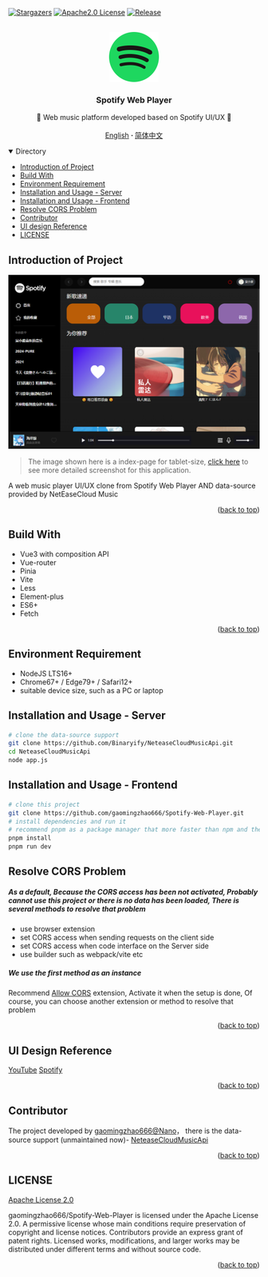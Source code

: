 <a name="readme-top"></a>

[![Stargazers][stars-shield]][stars-url]
[![Apache2.0 License][license-shield]][license-url]
[![Release][release-shield]][release-url]

<!-- PROJECT LOGO -->
<br />
<div align="center">
  <a href="https://github.com/gaomingzhao666/Spotify-Web-Player">
    <img src="/public/logo.svg" alt="Logo" width="100" height="100">
  </a>

  <h3 align="center">Spotify Web Player</h3>

  <p align="center">
    🎵 Web music platform developed based on Spotify UI/UX 🎵
    <br />
    <br />
    <a href="https://github.com/gaomingzhao666/Spotify-Web-Player/blob/master/README-EN.md">English</a>
     <strong> · </strong>
    <a href="https://github.com/gaomingzhao666/Spotify-Web-Player/blob/master/README.md">简体中文</a>
  </p>
</div>

<!-- TABLE OF CONTENTS -->
<details open>
  <summary>Directory</summary>
  <ul>
    <li><a href="#Introduction of Project">Introduction of Project</a> </li>
    <li><a href="#Build With">Build With</a></li>
    <li><a href="#Environment Requirement">Environment Requirement</a></li>
    <li><a href="#Installation and Usage - Server">Installation and Usage - Server</a></li>
    <li><a href="#Installation and Usage - Frontend">Installation and Usage - Frontend</a></li>
    <li><a href="#Resolve CORS Problem">Resolve CORS Problem</a></li>
    <li><a href="#Contributor">Contributor</a></li>
    <li><a href="#UI Design Reference">UI design Reference</a></li>
    <li><a href="#LICENSE">LICENSE</a></li>
  </ul>
</details>

<!-- ABOUT THE PROJECT -->

## Introduction of Project

<p align="center">
    <img src="/screenshot/tablet/index.png">
</p>

> The image shown here is a index-page for tablet-size, [click here](https://github.com/gaomingzhao666/Spotify-Web-Player/tree/main/SCREENSHOT) to see more detailed screenshot for this application.

A web music player UI/UX clone from Spotify Web Player AND data-source provided by NetEaseCloud Music

<p align="right"> (<a href="#readme-top">back to top</a>)</p>

## Build With

- Vue3 with composition API
- Vue-router
- Pinia
- Vite
- Less
- Element-plus
- ES6+
- Fetch

<p align="right">(<a href="#readme-top">back to top</a>)</p>

<!-- GETTING STARTED -->

## Environment Requirement

- NodeJS LTS16+
- Chrome67+ / Edge79+ / Safari12+
- suitable device size, such as a PC or laptop

## Installation and Usage - Server

```sh
# clone the data-source support
git clone https://github.com/Binaryify/NeteaseCloudMusicApi.git
cd NeteaseCloudMusicApi
node app.js
```

## Installation and Usage - Frontend

```sh
# clone this project
git clone https://github.com/gaomingzhao666/Spotify-Web-Player.git
# install dependencies and run it
# recommend pnpm as a package manager that more faster than npm and the grammar is similar with npm
pnpm install
pnpm run dev
```

## Resolve CORS Problem

##### As a default, Because the CORS access has been not activated, Probably cannot use this project or there is no data has been loaded, There is several methods to resolve that problem

- use browser extension
- set CORS access when sending requests on the client side
- set CORS access when code interface on the Server side
- use builder such as webpack/vite etc

##### We use the first method as an instance

Recommend [Allow CORS](https://chrome.google.com/webstore/detail/allow-cors-access-control/lhobafahddgcelffkeicbaginigeejlf) extension, Activate it when the setup is done, Of course, you can choose another extension or method to resolve that problem

<p align="right">(<a href="#readme-top">back to top</a>)</p>

## UI Design Reference

[YouTube](https://www.youtube.com)
[Spotify](https://www.spotify.com/)

<p align="right">(<a href="#readme-top">back to top</a>)</p>

## Contributor

The project developed by [gaomingzhao666@Nano](https://github.com/gaomingzhao666)， there is the data-source support (unmaintained now)- [NeteaseCloudMusicApi](https://github.com/Binaryify/NeteaseCloudMusicApi)

<p align="right">(<a href="#readme-top">back to top</a>)</p>

<!-- LICENSE -->

## LICENSE

[Apache License 2.0](https://github.com/gaomingzhao666/Spotify-Web-Player/blob/main/LICENSE)

gaomingzhao666/Spotify-Web-Player is licensed under the Apache License 2.0. A permissive license whose main conditions require preservation of copyright and license notices. Contributors provide an express grant of patent rights. Licensed works, modifications, and larger works may be distributed under different terms and without source code.

<p align="right">(<a href="#readme-top">back to top</a>)</p>

[stars-shield]: https://img.shields.io/github/stars/gaomingzhao666/Spotify-Web-Player?style=for-the-badge
[stars-url]: https://github.com/gaomingzhao666/Spotify-Web-Player/stargazers
[license-shield]: https://img.shields.io/hexpm/l/apa?style=for-the-badge
[license-url]: https://github.com/gaomingzhao666/Spotify-Web-Player/blob/main/LICENSE
[release-shield]: https://img.shields.io/github/v/release/gaomingzhao666/spotify-web-player?style=for-the-badge
[release-url]: https://github.com/gaomingzhao666/Spotify-Web-Player/releases/tag
